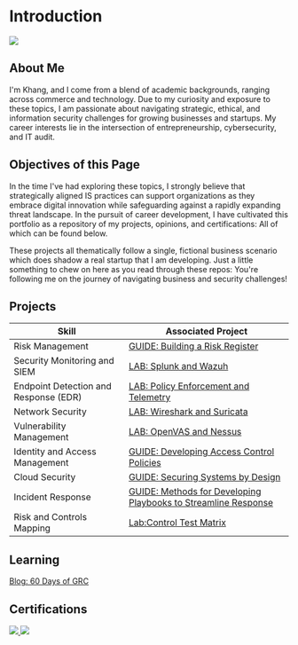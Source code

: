 # Introduction
<a href="https://www.linkedin.com/in/th%E1%BA%BF-khang-huynh-aba8aa1a7"><img src="https://img.shields.io/badge/-LinkedIn-0072b1?&style-for-the-badge&logo=linkedin&logoColor=white" /></a>
## About Me
I'm Khang, and I come from a blend of academic backgrounds, ranging across commerce and technology. Due to my curiosity and exposure to these topics, I am passionate about navigating strategic, ethical, and information security challenges for growing businesses and startups. My career interests lie in the intersection of entrepreneurship, cybersecurity, and IT audit.
## Objectives of this Page
In the time I've had exploring these topics, I strongly believe that strategically aligned IS practices can support organizations as they embrace digital innovation while safeguarding against a rapidly expanding threat landscape. In the pursuit of career development, I have cultivated this portfolio as a repository of my projects, opinions, and certifications: All of which can be found below.

These projects all thematically follow a single, fictional business scenario which does shadow a real startup that I am developing. Just a little something to chew on here as you read through these repos: You're following me on the journey of navigating business and security challenges!

## Projects

| Skill                                         | Associated Project         |
|-----------------------------------------------|----------------------------|
| Risk Management                               | <a href="https://github.com/a-khang/risk_register_lab">GUIDE: Building a Risk Register</a>|
| Security Monitoring and SIEM                  | <a href="https://github.com/a-khang/risk_register_lab">LAB: Splunk and Wazuh</a>|
| Endpoint Detection and Response (EDR)         | <a href="https://github.com/a-khang/risk_register_lab">LAB: Policy Enforcement and Telemetry</a>|
| Network Security                              | <a href="https://github.com/a-khang/risk_register_lab">LAB: Wireshark and Suricata</a>|
| Vulnerability Management                      | <a href="https://github.com/a-khang/risk_register_lab">LAB: OpenVAS and Nessus</a>|
| Identity and Access Management                | <a href="https://github.com/a-khang/risk_register_lab">GUIDE: Developing Access Control Policies</a>|
| Cloud Security                                | <a href="https://github.com/a-khang/risk_register_lab">GUIDE: Securing Systems by Design</a>|
| Incident Response                             | <a href="https://github.com/a-khang/risk_register_lab">GUIDE: Methods for Developing Playbooks to Streamline Response</a>|
| Risk and Controls Mapping                     | <a href="https://github.com/a-khang/risk_register_lab">Lab:Control Test Matrix </a>|


## Learning
<a href="https://github.com/a-khang/60-days">Blog: 60 Days of GRC</a>

## Certifications
<div>
<a href="https://www.credly.com/badges/c3e0d53f-4cec-4e42-9756-34fbaaf12ac8/linked_in_profile"><img src="https://img.shields.io/badge/-Security%2B-FF0000?&style=for-the-badge&logo=CompTIA&logoColor=white" />
<a href="https://www.credly.com/badges/73f23fdd-0fae-43bc-8948-5d27b84aced4/linked_in_profile"><img src="https://img.shields.io/badge/-PCCET-FA582D?&style=for-the-badge&logo=PaloAlto&logoColor=white" />
</div>
